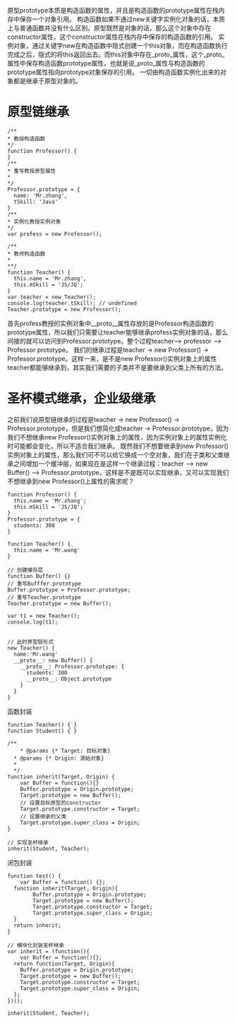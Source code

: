 原型prototype本质是构造函数的属性，并且是构造函数的prototype属性在栈内存中保存一个对象引用。
构造函数如果不通过new关键字实例化对象的话，本质上与普通函数并没有什么区别。原型既然是对象的话，那么这个对象中存在constructor属性，这个constructor属性在栈内存中保存的构造函数的引用。
实例对象，通过关键字new在构造函数中隐式创建一个this对象，而在构造函数执行完成之后，隐式的将this返回出去。而this对象中存在_proto_属性，这个_proto_属性中保存构造函数prototype属性，也就是说_proto_属性与构造函数的prototype属性指向prototype对象保存的引用。
一切由构造函数实例化出来的对象都是继承于原型对象的。

# 原型链继承
```
/**
* 教授构造函数 
*/
function Professor() {
}
/**
* 重写教授原型属性
* 
*/
Professor.prototype = {
  name: 'Mr.zhang',
  tSkill: 'Java'
}
/**
* 实例化教授实例对象
*/
var profess = new Professor();

/**
* 教师构造函数
*  
**/
function Teacher() {
  this.name = 'Mr.zhang',
  this.mSkill = 'JS/JQ';
}
var teacher = new Teacher();
console.log(teacher.tSkill); // undefined
Teacher.prototype = new Professor();
```
首先profess教授的实例对象中__proto__属性存放的是Professor构造函数的prototype属性，所以我们只需要让teacher能够继承profess实例对象的话，那么间接的就可以访问到Professor.prototype。整个过程teacher--> professor --> Professor prototype。
我们的继承过程是teacher -> new Professor() -> Professor.prototype。这样一来，是不是new Professor()实例对象上的属性teacher都能够继承到，其实我们需要的子类并不是要继承到父类上所有的方法。

# 圣杯模式继承，企业级继承
之前我们说原型链继承的过程是teacher ->  new Professor() -> Professor.prototype，但是我们想简化成teacher -> Professor.prototype，因为我们不想继承new Professor()实例对象上的属性，因为实例对象上的属性实例化时可能都会变化，所以不适合我们继承。
既然我们不想要继承到new Professor()实例对象上的属性，那么我们可不可以给它换成一个空对象，我们在子类和父类继承之间增加一个缓冲层，如果现在是这样一个继承过程：teacher --> new Buffer() --> Professor.prototype，这样是不是既可以实现继承，又可以实现我们不想继承到new Professor()上属性的需求呢？
```
function Professor() {
  this.name = 'Mr.zhang';
  this.mSkill = 'JS/JQ';
}
Professor.prototype = {
  students: 300
}

function Teacher() {
  this.name = 'Mr.wang'
}

// 创建缓存层
function Buffer() {}
// 重写Bufffer.prototype
Buffer.prototype = Professor.prototype;
// 重写Teacher.prototype
Teacher.prototype = new Buffer();

var t1 = new Teacher();
console.log(t1);


// 此时原型链形式
new Teacher() {
  name:'Mr.wang'
  __proto__: new Buffer() {
    __proto__: Professor.prototype: {
      students: 300
      __proto__: Object.prototype
    }
  }
}
```

函数封装
```
function Teacher() { }
function Student() { }

/**
	* @params {* Target: 目标对象}
  * @params {* Origin: 源始对象}
  * 
  */
function inherit(Target, Origin) {
	var Buffer = function(){}
	Buffer.prototype = Origin.prototype;
	Target.prototype = new Buffer();
	// 设置目标原型的constructor
	Target.prototype.constructor = Target;
	// 设置继承的父类
	Target.prototype.super_class = Origin;
}

// 实现圣杯继承
inherit(Student, Teacher);
```
闭包封装
```
function test() {
	var Buffer = function() {};
  function inherit(Target, Origin){
  		Buffer.prototype = Origin.prototype;
    	Target.prototype = new Buffer();
    	Target.prototype.constructor = Target;
    	Target.prototype.super_class = Origin;
  }
  return inherit;
}

// 模块化封装圣杯继承
var inherit = (function(){
	var Buffer = function(){};
  return function(Target, Origin){
  	Buffer.prototype = Origin.prototype;
    Target.prototype = new Buffer();
    Target.prototype.constructor = Target;
    Target.prototype.super_class = Origin;
  };
})();

inherit(Student, Teacher);
```
